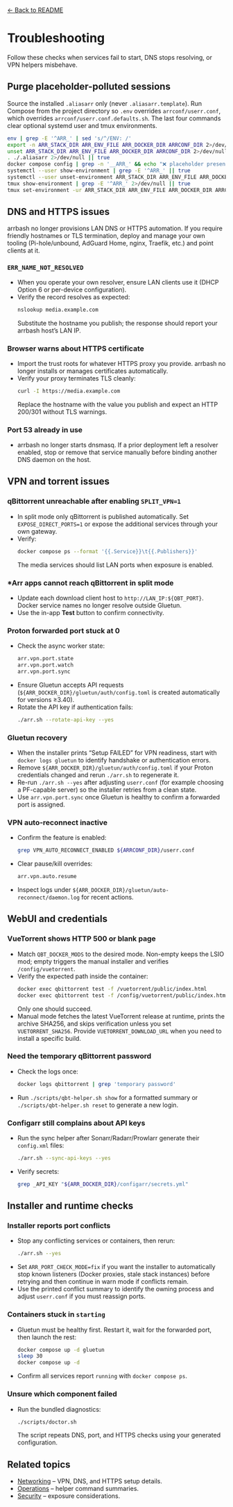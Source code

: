 [← Back to README](../README.md)

# Troubleshooting

Follow these checks when services fail to start, DNS stops resolving, or VPN helpers misbehave.

## Purge placeholder-polluted sessions

Source the installed `.aliasarr` only (never `.aliasarr.template`). Run Compose from the project directory so `.env` overrides `arrconf/userr.conf`, which overrides `arrconf/userr.conf.defaults.sh`. The last four commands clear optional systemd user and tmux environments.

```bash
env | grep -E '^ARR_' | sed 's/^/ENV: /'
export -n ARR_STACK_DIR ARR_ENV_FILE ARR_DOCKER_DIR ARRCONF_DIR 2>/dev/null || true
unset ARR_STACK_DIR ARR_ENV_FILE ARR_DOCKER_DIR ARRCONF_DIR 2>/dev/null || true
. ./.aliasarr 2>/dev/null || true
docker compose config | grep -n '__ARR_' && echo "❌ placeholder present" || echo "✅ no placeholders"
systemctl --user show-environment | grep -E '^ARR_' || true
systemctl --user unset-environment ARR_STACK_DIR ARR_ENV_FILE ARR_DOCKER_DIR ARRCONF_DIR 2>/dev/null || true
tmux show-environment | grep -E '^ARR_' 2>/dev/null || true
tmux set-environment -ur ARR_STACK_DIR ARR_ENV_FILE ARR_DOCKER_DIR ARRCONF_DIR 2>/dev/null || true
```

## DNS and HTTPS issues
arrbash no longer provisions LAN DNS or HTTPS automation. If you require friendly hostnames or TLS termination, deploy and manage your own tooling (Pi-hole/unbound, AdGuard Home, nginx, Traefik, etc.) and point clients at it.

### `ERR_NAME_NOT_RESOLVED`
- When you operate your own resolver, ensure LAN clients use it (DHCP Option 6 or per-device configuration).
- Verify the record resolves as expected:
  ```bash
  nslookup media.example.com
  ```
  Substitute the hostname you publish; the response should report your arrbash host’s LAN IP.

### Browser warns about HTTPS certificate
- Import the trust roots for whatever HTTPS proxy you provide. arrbash no longer installs or manages certificates automatically.
- Verify your proxy terminates TLS cleanly:
  ```bash
  curl -I https://media.example.com
  ```
  Replace the hostname with the value you publish and expect an HTTP 200/301 without TLS warnings.

### Port 53 already in use
- arrbash no longer starts dnsmasq. If a prior deployment left a resolver enabled, stop or remove that service manually before binding another DNS daemon on the host.

## VPN and torrent issues
### qBittorrent unreachable after enabling `SPLIT_VPN=1`
- In split mode only qBittorrent is published automatically. Set `EXPOSE_DIRECT_PORTS=1` or expose the additional services through your own gateway.
- Verify:
  ```bash
  docker compose ps --format '{{.Service}}\t{{.Publishers}}'
  ```
  The media services should list LAN ports when exposure is enabled.

### *Arr apps cannot reach qBittorrent in split mode
- Update each download client host to `http://LAN_IP:${QBT_PORT}`. Docker service names no longer resolve outside Gluetun.
- Use the in-app **Test** button to confirm connectivity.

### Proton forwarded port stuck at 0
- Check the async worker state:
  ```bash
  arr.vpn.port.state
  arr.vpn.port.watch
  arr.vpn.port.sync
  ```
- Ensure Gluetun accepts API requests (`${ARR_DOCKER_DIR}/gluetun/auth/config.toml` is created automatically for versions ≥3.40).
- Rotate the API key if authentication fails:
  ```bash
  ./arr.sh --rotate-api-key --yes
  ```

### Gluetun recovery
- When the installer prints “Setup FAILED” for VPN readiness, start with `docker logs gluetun` to identify handshake or authentication errors.
- Remove `${ARR_DOCKER_DIR}/gluetun/auth/config.toml` if your Proton credentials changed and rerun `./arr.sh` to regenerate it.
- Re-run `./arr.sh --yes` after adjusting `userr.conf` (for example choosing a PF-capable server) so the installer retries from a clean state.
- Use `arr.vpn.port.sync` once Gluetun is healthy to confirm a forwarded port is assigned.

### VPN auto-reconnect inactive
- Confirm the feature is enabled:
  ```bash
  grep VPN_AUTO_RECONNECT_ENABLED ${ARRCONF_DIR}/userr.conf
  ```
- Clear pause/kill overrides:
  ```bash
  arr.vpn.auto.resume
  ```
- Inspect logs under `${ARR_DOCKER_DIR}/gluetun/auto-reconnect/daemon.log` for recent actions.

## WebUI and credentials
### VueTorrent shows HTTP 500 or blank page
- Match `QBT_DOCKER_MODS` to the desired mode. Non-empty keeps the LSIO mod; empty triggers the manual installer and verifies `/config/vuetorrent`.
- Verify the expected path inside the container:
  ```bash
  docker exec qbittorrent test -f /vuetorrent/public/index.html
  docker exec qbittorrent test -f /config/vuetorrent/public/index.html
  ```
  Only one should succeed.
- Manual mode fetches the latest VueTorrent release at runtime, prints the archive SHA256, and skips verification unless you set `VUETORRENT_SHA256`. Provide `VUETORRENT_DOWNLOAD_URL` when you need to install a specific build.

### Need the temporary qBittorrent password
- Check the logs once:
  ```bash
  docker logs qbittorrent | grep 'temporary password'
  ```
- Run `./scripts/qbt-helper.sh show` for a formatted summary or `./scripts/qbt-helper.sh reset` to generate a new login.

### Configarr still complains about API keys
- Run the sync helper after Sonarr/Radarr/Prowlarr generate their `config.xml` files:
  ```bash
  ./arr.sh --sync-api-keys --yes
  ```
- Verify secrets:
  ```bash
  grep _API_KEY "${ARR_DOCKER_DIR}/configarr/secrets.yml"
  ```

## Installer and runtime checks
### Installer reports port conflicts
- Stop any conflicting services or containers, then rerun:
  ```bash
  ./arr.sh --yes
  ```
- Set `ARR_PORT_CHECK_MODE=fix` if you want the installer to automatically stop known listeners (Docker proxies,
  stale stack instances) before retrying and then continue in warn mode if conflicts remain.
- Use the printed conflict summary to identify the owning process and adjust `userr.conf` if you must reassign ports.

### Containers stuck in `starting`
- Gluetun must be healthy first. Restart it, wait for the forwarded port, then launch the rest:
  ```bash
  docker compose up -d gluetun
  sleep 30
  docker compose up -d
  ```
- Confirm all services report `running` with `docker compose ps`.

### Unsure which component failed
- Run the bundled diagnostics:
  ```bash
  ./scripts/doctor.sh
  ```
  The script repeats DNS, port, and HTTPS checks using your generated configuration.

## Related topics
- [Networking](networking.md) – VPN, DNS, and HTTPS setup details.
- [Operations](operations.md) – helper command summaries.
- [Security](security.md) – exposure considerations.

